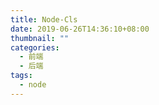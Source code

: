 ```yaml
---
title: Node-Cls
date: 2019-06-26T14:36:10+08:00
thumbnail: ""
categories:
  - 前端
  - 后端
tags:
  - node
---
```

